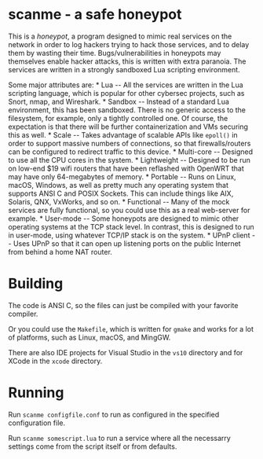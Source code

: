 scanme - a safe honeypot
===

This is a *honeypot*, a program designed to mimic real services on the network
in order to log hackers trying to hack those services, and to delay them
by wasting their time. Bugs/vulnerabilities in honeypots may themselves
enable hacker attacks, this is written with extra paranoia. The services
are written in a strongly sandboxed Lua scripting environment.

Some major attributes are:
	* Lua -- All the services are written in the Lua scripting language, which
	  is popular for other cybersec projects, such as Snort, nmap, and Wireshark.
	* Sandbox -- Instead of a standard Lua environment, this has been sandboxed.
	  There is no generic access to the filesystem, for example, only a tightly
	  controlled one. Of course, the expectation is that there will be further
	  containerization and VMs securing this as well.
	* Scale -- Takes advantage of scalable APIs like `epoll()` in order to support
	  massive numbers of connections, so that firewalls/routers can be configured
	  to redirect traffic to this device.
	* Multi-core -- Designed to use all the CPU cores in the system.
	* Lightweight -- Designed to be run on low-end $19 wifi routers that have been
	  reflashed with OpenWRT that may have only 64-megabytes of memory.
	* Portable -- Runs on Linux, macOS, Windows, as well as pretty much any operating
	  system that supports ANSI C and POSIX Sockets. This can include things like AIX,
	  Solaris, QNX, VxWorks, and so on.
	* Functional -- Many of the mock services are fully functional, so you could use
	  this as a real web-server for example.
	* User-mode -- Some honeypots are designed to mimic other operating systems at
	  the TCP stack level. In contrast, this is designed to run in user-mode, using
	  whatever TCP/IP stack is on the system.
    * UPnP client -- Uses UPnP so that it can open up listening ports on the public
	  Internet from behind a home NAT router.


Building
===

The code is ANSI C, so the files can just be compiled with your favorite
compiler.

Or you could use the `Makefile`, which is written for `gmake` and works for
a lot of platforms, such as Linux, macOS, and MingGW.

There are also IDE projects for Visual Studio in the `vs10` directory and 
for XCode in the `xcode` directory.

Running
===

Run `scanme configfile.conf` to run as configured in the specified configuration
file.

Run `scanme somescript.lua` to run a service where all the necessarry settings
come from the script itself or from defaults.

